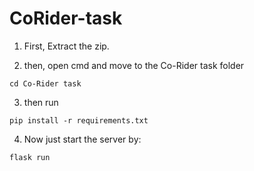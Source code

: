 # CoRider-task

1. First, Extract the zip.

2. then, open cmd and move to the Co-Rider task folder

```
cd Co-Rider task
```
3. then run

```
pip install -r requirements.txt
```

4. Now just start the server by:

```
flask run
```

